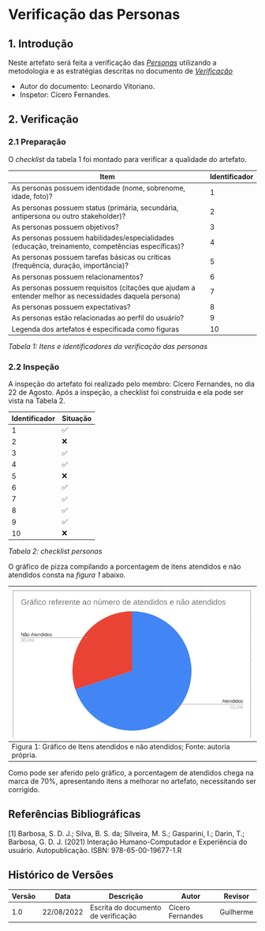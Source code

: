 # Verificação das Personas

## 1. Introdução

Neste artefato será feita a verificação das
[_Personas_](/analise_de_requisitos/personas.md) utilizando a metodologia e as estratégias descritas no documento
de [_Verificação_](analise/verif_principal.md)

- Autor do documento: Leonardo Vitoriano.
- Inspetor: Cícero Fernandes.

## 2. Verificação

### 2.1 Preparação

O _checklist_ da tabela 1 foi montado para verificar a qualidade do artefato.

| Item                                                                                                   | Identificador   |
|--------------------------------------------------------------------------------------------------------|-----------------|
| As personas possuem identidade (nome, sobrenome, idade, foto)?                                         | 1               |
| As personas possuem status (primária, secundária, antipersona ou outro stakeholder)?                   | 2               |
| As personas possuem objetivos?                                                                         | 3               |
| As personas possuem habilidades/especialidades (educação, treinamento, competências específicas)?      | 4               |
| As personas possuem tarefas básicas ou críticas (frequência, duração, importância)?                    | 5               |
| As personas possuem relacionamentos?                                                                   | 6               |
| As personas possuem requisitos (citações que ajudam a entender melhor as necessidades daquela persona) | 7               |
| As personas possuem expectativas?                                                                      | 8               |
| As personas estão relacionadas ao perfil do usuário?                                                   | 9               |
| Legenda dos artefatos é especificada como figuras                                                      | 10              |

_Tabela 1: Itens e identificadores da verificação das personas_

### 2.2 Inspeção

A inspeção do artefato foi realizado pelo membro: Cícero Fernandes, no dia 22 de Agosto. Após a inspeção, a checklist foi construída e ela pode ser vista na Tabela 2.

| Identificador   | Situação   |
|-----------------|------------|
| 1               | ✅          |
| 2               | ❌          |
| 3               | ✅          |
| 4               | ✅          |
| 5               | ❌          |
| 6               | ✅          |
| 7               | ✅          |
| 8               | ✅          |
| 9               | ✅          |
| 10              | ❌          |

_Tabela 2: checklist personas_

O gráfico de pizza compilando a porcentagem de itens atendidos e não atendidos consta na _figura 1_ abaixo.

| ![imagemGráfico](../../_media/graficoPersonasIHC.png)                          |
|--------------------------------------------------------------------------------|
| Figura 1: Gráfico de Itens atendidos e não atendidos; Fonte: autoria própria.  |

Como pode ser aferido pelo gráfico, a porcentagem de atendidos chega na marca de 70%, apresentando itens a melhorar no artefato, necessitando ser corrigido.

## Referências Bibliográficas

[1] Barbosa, S. D. J.; Silva, B. S. da; Silveira, M. S.; Gasparini, I.; Darin, T.; Barbosa, G. D. J. (2021)
Interação Humano-Computador e Experiência do usuário. Autopublicação. ISBN: 978-65-00-19677-1.R

## Histórico de Versões

| Versão  | Data         | Descrição                            | Autor             | Revisor   |
|---------|--------------|--------------------------------------|-------------------|-----------|
| 1.0     | 22/08/2022   | Escrita do documento de verificação  | Cícero Fernandes  | Guilherme |

